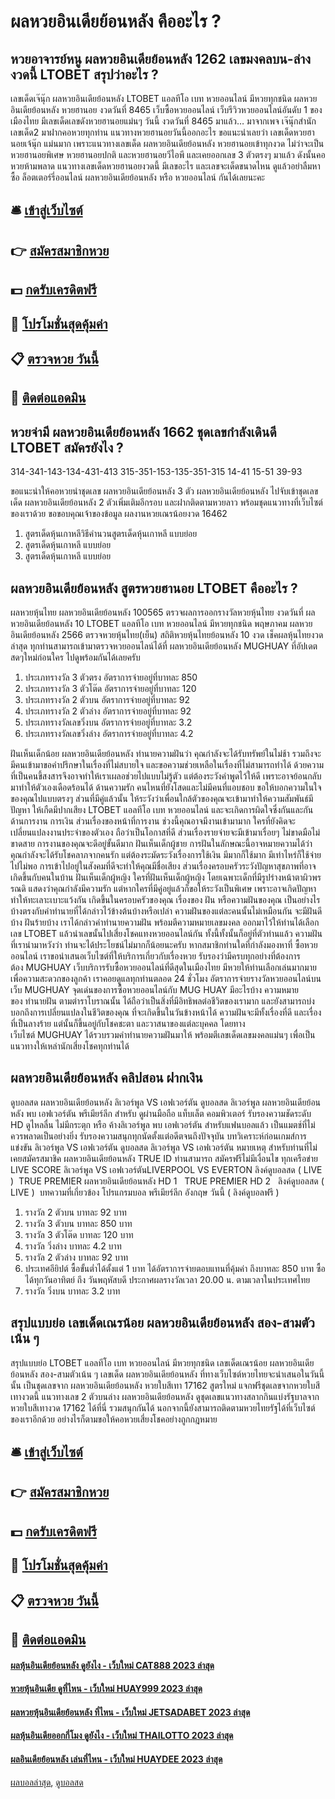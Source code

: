 # ผลหวยอินเดียย้อนหลัง คืออะไร ?
## หวยอาจารย์หนู ผลหวยอินเดียย้อนหลัง 1262 เลขมงคลบน-ล่าง งวดนี้ LTOBET สรุปว่าอะไร ?
เลขเด็ดเจ๊นุ๊ก ผลหวยอินเดียย้อนหลัง LTOBET แอลทีโอ เบท หวยออนไลน์ มีหวยทุกชนิด ผลหวยอินเดียย้อนหลัง หวยฮานอย งวดวันที่ 8465
เว็บซื้อหวยออนไลน์ เว็บรีวิวหวยออนไลน์อันดับ 1 ของเมืองไทย มีเลขเด็ดเลขดังหวยฮานอยแม่นๆ วันนี้ งวดวันที่ 8465 มาแล้ว… มาจากเพจ เจ๊นุ๊กสำนักเลขเด็ด2 มาฝากคอหวยทุกท่าน แนวทางหวยฮานอยวันนี้ออกอะไร ขอแนะนำเลยว่า เลขเด็ดหวยฮานอยเจ้นุ๊ก แม่นมาก เพราะแนวทางเลขเด็ด ผลหวยอินเดียย้อนหลัง หวยฮานอยเข้าทุกงวด ไม่ว่าจะเป็น หวยฮานอยพิเศษ หวยฮานอยปกติ และหวยฮานอยวีไอพี และเคยออกเลข 3 ตัวตรงๆ มาแล้ว ดังนั้นคอหวยห้ามพลาด แนวทางเลขเด็ดหวยฮานอยงวดนี้ มีเลขอะไร และเลขจะเด็ดขนาดไหน ดูแล้วอย่าลืมหาซื้อ ล็อตเตอร์รี่ออนไลน์ ผลหวยอินเดียย้อนหลัง หรือ หวยออนไลน์ กันได้เลยนะคะ

## 🛎 [เข้าสู่เว็บไซต์](https://bit.ly/3BG5bNw)
## 👉 [สมัครสมาชิกหวย](https://bit.ly/3BG5bNw)
## 💵 [กดรับเครดิตฟรี](https://bit.ly/3C3mvgS)
## 👑 [โปรโมชั่นสุดคุ้มค่า](https://bit.ly/3C3mvgS)
## 📋 [ตรวจหวย วันนี้](https://bit.ly/3C3mvgS)
## 📱 [ติดต่อแอดมิน](https://bit.ly/3C3mvgS)

## หวยจ่ามี ผลหวยอินเดียย้อนหลัง 1662 ชุดเลขกำลังเดินดี LTOBET สมัครยังไง ?
314-341-143-134-431-413
315-351-153-135-351-315
14-41
15-51
39-93

ขอแนะนำให้คอหวยนำชุดเลข ผลหวยอินเดียย้อนหลัง 3 ตัว ผลหวยอินเดียย้อนหลัง ไปจับเข้าชุดเลขเด็ด ผลหวยอินเดียย้อนหลัง 2 ตัวเพิ่มเติมอีกรอบ และฝากติดตามหวยลาว พร้อมชุดแนวทางที่เว็บไซต์ของเราด้วย
ขอขอบคุณเจ้าของข้อมูล
ผลงานหวยเณรน้อยงวด 16462
1. สูตรเด็ดหุ้นเกาหลีวิธีคำนวนสูตรเด็ดหุ้นเกาหลี แบบย่อย
2. สูตรเด็ดหุ้นเกาหลี แบบย่อย
3. สูตรเด็ดหุ้นเกาหลี แบบย่อย

## ผลหวยอินเดียย้อนหลัง สูตรหวยฮานอย LTOBET คืออะไร ?
ผลหวยหุ้นไทย ผลหวยอินเดียย้อนหลัง 100565 ตรวจผลการออกรางวัลหวยหุ้นไทย งวดวันที่ ผลหวยอินเดียย้อนหลัง 10 LTOBET แอลทีโอ เบท หวยออนไลน์ มีหวยทุกชนิด พฤษภาคม ผลหวยอินเดียย้อนหลัง 2566 ตรวจหวยหุ้นไทย(เย็น) สถิติหวยหุ้นไทยย้อนหลัง 10 งวด เช็คผลหุ้นไทยงวดล่าสุด ทุกท่านสามารถเข้ามาตรวจหวยออนไลน์ได้ที่ ผลหวยอินเดียย้อนหลัง MUGHUAY ที่อัปเดตสดๆใหม่ก่อนใคร ไปดูพร้อมกันได้เลยครับ
1. ประเภทรางวัล 3 ตัวตรง อัตราการจ่ายอยู่ที่บาทละ 850
2. ประเภทรางวัล 3 ตัวโต๊ด อัตราการจ่ายอยู่ที่บาทละ 120
3. ประเภทรางวัล 2 ตัวบน อัตราการจ่ายอยู่ที่บาทละ 92
4. ประเภทรางวัล 2 ตัวล่าง อัตราการจ่ายอยู่ที่บาทละ 92
5. ประเภทรางวัลเลขวิ่งบน อัตราการจ่ายอยู่ที่บาทละ 3.2
6. ประเภทรางวัลเลขวิ่งล่าง อัตราการจ่ายอยู่ที่บาทละ 4.2

ฝันเห็นเด็กน้อย ผลหวยอินเดียย้อนหลัง ทำนายความฝันว่า คุณกำลังจะได้รับทรัพย์ในไม่ช้า รวมถึงจะมีคนเข้ามาขอคำปรึกษาในเรื่องที่ไม่สบายใจ และขอความช่วยเหลือในเรื่องที่ไม่สามารถทำได้ ด้วยความที่เป็นคนขึ้สงสารจึงอาจทำให้เราเผลอช่วยไปแบบไม่รู้ตัว แต่ต้องระวังคำพูดไว้ให้ดี เพราะอาจย้อนกลับมาทำให้ตัวเองเดือดร้อนได้
ด้านความรัก คนไหนที่ยังโสดและไม่มีคนที่แอบชอบ ขอให้บอกความในใจของคุณไปแบบตรงๆ ส่วนที่มีคู่แล้วนั้น ให้ระวังว่าเพื่อนใกล้ตัวของคุณจะเข้ามาทำให้ความสัมพันธ์มีปัญหา ให้เกืดมีปากเสียง LTOBET แอลทีโอ เบท หวยออนไลน์ และจะเกิดการผิดใจซึ่งกันและกัน
ด้านการงาน การเงิน ส่วนเรื่องของหน้าที่การงาน ช่วงนี้คุณอาจมีงานเข้ามามาก ใครที่ยังคิดจะเปลี่ยนแปลงงานประจำของตัวเอง ถือว่าเป็นโอกาสที่ดี ส่วนเรื่องรายจ่ายจะมีเข้ามาเรื่อยๆ ไม่ขาดมือไม่ขาดสาย การงานของคุณจะดีอยู่ขั้นดีมาก
ฝันเห็นเด็กผู้ชาย
การฝันในลักษณะนี้อาจหมายความได้ว่า คุณกำลังจะได้รับโชคลาภจากคนรัก แต่ต้องระมัดระวังเรื่องการใช้เงิน มีมากก็ใช้มาก มีเท่าไหร่ก็ใช้จ่ายไปไม่พอ การเข้าไปอยู่ในสังคมที่ดีจะทำให้คุณมีชื่อเสียง ส่วนเรื่องครอบครัวระวังปัญหาสุขภาพที่อาจเกิดขึ้นกับคนในบ้าน
ฝันเห็นเด็กผู้หญิง
ใครที่ฝันเห็นเด็กผู้หญิง โดยเฉพาะเด็กที่มีรูปร่างหน้าตาผิวพรรณดิ แสดงว่าคุณกำลังมีความรัก แต่หากใครที่มีคู่อยู่แล้วก็ขอให้ระวังเป็นพิเศษ เพราะอาจเกิดปัญหาทำให้ทะเลาะเบาะแว้งกัน เกิดขึ้นในครอบครัวของคุณ
เรื่องของ ฝัน หรือความฝันของคุณ เป็นอย่างไรบ้างตรงกับคำทำนายที่ได้กล่าวไว้ข้างต้นบ้างหรือเปล่า ความฝันของแต่ละคนนั้นไม่เหมือนกัน จะมีฝันดีบ้าง ฝันร้ายบ้าง เราได้กล่าวคำทำนายความฝัน พร้อมตีความหมายเลขมงคล ออกมาไว้ให้ท่านได้เลือกเลข LTOBET แล้วนำเลขนั้นไปเสี่ยงโชคแทงหวยออนไลน์กัน ทั้งนี้ทั้งนั้นก็อยู่ที่ตัวท่านแล้ว ความฝันที่เรานำมาหวังว่า ท่านจะได้ประโยชน์ไม่มากก็น้อยนะครับ
หากสมาชิกท่านใดที่กำลังมองหาที่ ซื้อหวยออนไลน์ เราขอนำเสนอเว็บไซต์ที่ให้บริการเกี่ยวกับเรื่องหวย รับรองว่ามีครบทุกอย่างที่ต้องการต้อง MUGHUAY เว็บบริการรับซื้อหวยออนไลน์ที่ดีสุดในเมืองไทย มีหวยให้ท่านเลือกเล่นมากมาย เพื่อความสะดวกของลูกค้า เราคอยดูแลทุกท่านตลอด 24 ชั่วโมง
อัตราการจ่ายรางวัลหวยออนไลน์บนเว็บ MUGHUAY
จุดเด่นของการซื้อหวยออนไลน์กับ MUG HUAY มีอะไรบ้าง
ความหมายของ ทำนายฝัน ตามตำราโบราณนั้น ได้ถือว่าเป็นสิ่งที่มีอิทธิพลต่อชีวิตของเรามาก และยังสามารถบ่งบอกถึงการเปลี่ยนแปลงในชีวิตของคุณ ที่จะเกิดขึ้นในวันข้างหน้าได้ ความฝันจะมีทั้งเรื่องที่ดี และเรื่องที่เป็นลางร้าย แต่นั้นก็ขึ้นอยู่กับโชคชะตา และวาสนาของแต่ละบุคคล โดยทางเว็บไซต์ MUGHUAY ได้รวบรวมคำทำนายความฝันมาให้ พร้อมตีเลขเด็ดเลขมงคลแม่นๆ เพื่อเป็นแนวทางให้เหล่านักเสี่ยงโชคทุกท่านได้

## ผลหวยอินเดียย้อนหลัง คลิปสอน ฝากเงิน
ดูบอลสด ผลหวยอินเดียย้อนหลัง ลิเวอร์พูล VS เอฟเวอร์ตัน
ดูบอลสด ลิเวอร์พูล ผลหวยอินเดียย้อนหลัง พบ เอฟเวอร์ตัน พรีเมียร์ลีก สำหรับ ดูผ่านมือถือ แท็บเล็ต คอมพิวเตอร์ รับรองความชัดระดับ HD ดูไหลลื่น ไม่มีกระตุก หรือ ค้างลิเวอร์พูล พบ เอฟเวอร์ตัน สำหรับแฟนบอลแล้ว เป็นแมตช์ที่ไม่ควรพลาดเป็นอย่างยิ่ง รับรองความสนุกทุกนัดตั้งแต่อดีตจนถึงปัจจุบัน
บทวิเคราะห์ก่อนเกมส์การแข่งขัน ลิเวอร์พูล VS เอฟเวอร์ตัน
ดูบอลสด ลิเวอร์พูล VS เอฟเวอร์ตัน
หมายเหตุ สำหรับท่านที่ไม่เคยสมัครสมาชิค ผลหวยอินเดียย้อนหลัง TRUE ID ท่านสามารถ สมัครฟรีไม่มีเงื่อนไข ทุกเครือข่าย
LIVE SCORE ลิเวอร์พูล VS เอฟเวอร์ตันLIVERPOOL VS EVERTON
ลิงค์ดูบอลสด ( LIVE )
 TRUE PREMIER ผลหวยอินเดียย้อนหลัง HD 1 
 TRUE PREMIER HD 2 
 ลิงค์ดูบอลสด ( LIVE ) 
บทความที่เกี่ยวข้อง
โปรแกรมบอล พรีเมียร์ลีก อังกฤษ วันนี้ ( ลิงค์ดูบอลฟรี )
1. รางวัล 2 ตัวบน บาทละ 92 บาท
2. รางวัล 3 ตัวบน บาทละ 850 บาท
3. รางวัล 3 ตัวโต๊ด บาทละ 120 บาท
4. รางวัล วิ่งล่าง บาทละ 4.2 บาท
5. รางวัล 2 ตัวล่าง บาทละ 92 บาท
6. ประเทศอียิปต์ ซื้อขั้นต่ำได้ตั้งแต่ 1 บาท ได้อัตราการจ่ายตอบแทนที่คุ้มค่า ถึงบาทละ 850 บาท ซื้อได้ทุกวันอาทิตย์ ถึง วันพฤหัสบดี ประกาศผลรางวัลเวลา 20.00 น. ตามเวลาในประเทศไทย
7. รางวัล วิ่งบน บาทละ 3.2 บาท

## สรุปแบบย่อ เลขเด็ดเณรน้อย ผลหวยอินเดียย้อนหลัง สอง-สามตัวเน้น ๆ
สรุปแบบย่อ LTOBET แอลทีโอ เบท หวยออนไลน์ มีหวยทุกชนิด เลขเด็ดเณรน้อย ผลหวยอินเดียย้อนหลัง สอง-สามตัวเน้น ๆ เลขเด็ด ผลหวยอินเดียย้อนหลัง ที่ทางเว็บไซต์หวยไทยจะนำเสนอในวันนี้นั้น เป็นชุดเลขจาก ผลหวยอินเดียย้อนหลัง หวยใบสีเทา 17162 สูตรใหม่ แจกฟรีชุดเลขจากหวยใบสีเทางวดนี้ แนวทางเลข 2 ตัวบนล่าง ผลหวยอินเดียย้อนหลัง ดูชุดเลขแนวทางสลากกินแบ่งรัฐบาลจากหวยใบสีเทางวด 17162 ได้ที่นี่ รวมสนุกกันได้ นอกจากนี้ยังสามารถติดตามหวยไทยรัฐได้ที่เว็บไซต์ของเราอีกด้วย อย่างไรก็ตามขอให้คอหวยเสี่ยงโชคอย่างถูกกฎหมาย

## 🛎 [เข้าสู่เว็บไซต์](https://bit.ly/3BG5bNw)
## 👉 [สมัครสมาชิกหวย](https://bit.ly/3BG5bNw)
## 💵 [กดรับเครดิตฟรี](https://bit.ly/3C3mvgS)
## 👑 [โปรโมชั่นสุดคุ้มค่า](https://bit.ly/3C3mvgS)
## 📋 [ตรวจหวย วันนี้](https://bit.ly/3C3mvgS)
## 📱 [ติดต่อแอดมิน](https://bit.ly/3C3mvgS)

#### [ผลหุ้นอินเดียย้อนหลัง ดูยังไง - เว็บใหม่ CAT888 2023 ล่าสุด](https://atom.io/themes/ผลหุ้นอินเดียย้อนหลัง%20ดูยังไง%20-%20เว็บใหม่%20cat888%202023%20ล่าสุด)
#### [หวยหุ้นอินเดีย ดูที่ไหน - เว็บใหม่ HUAY999 2023 ล่าสุด](https://atom.io/themes/หวยหุ้นอินเดีย%20ดูที่ไหน%20-%20เว็บใหม่%20huay999%202023%20ล่าสุด)
#### [ผลหวยหุ้นอินเดียย้อนหลัง ที่ไหน - เว็บใหม่ JETSADABET 2023 ล่าสุด](https://atom.io/themes/ผลหวยหุ้นอินเดียย้อนหลัง%20ที่ไหน%20-%20เว็บใหม่%20jetsadabet%202023%20ล่าสุด)
#### [ผลหุ้นอินเดียออกกี่โมง ดูยังไง - เว็บใหม่ THAILOTTO 2023 ล่าสุด](https://atom.io/themes/ผลหุ้นอินเดียออกกี่โมง%20ดูยังไง%20-%20เว็บใหม่%20thailotto%202023%20ล่าสุด)
#### [ผลอินเดียย้อนหลัง เล่นที่ไหน - เว็บใหม่ HUAYDEE 2023 ล่าสุด](https://atom.io/themes/ผลอินเดียย้อนหลัง%20เล่นที่ไหน%20-%20เว็บใหม่%20huaydee%202023%20ล่าสุด)

[ผลบอลล่าสุด](https://siamsport.tv "ผลบอลล่าสุด"), [ดูบอลสด](https://siamsport.tv/ดูบอลสด "ดูบอลสด")